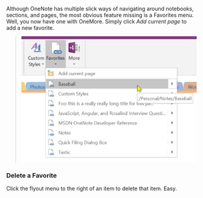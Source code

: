 Although OneNote has multiple slick ways of navigating around notebooks, sections, and pages,
the most obvious feature missing is a Favorites menu. Well, you now have one with OneMore.
Simply click *Add current page* to add a new favorite.

> ![Favorites Menu](images/FavoritesMenu.png)

### Delete a Favorite
Click the flyout menu to the right of an item to delete that item. Easy.
